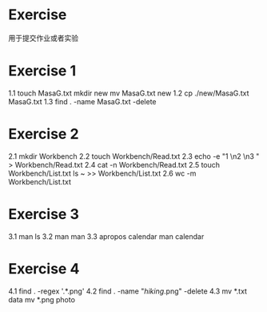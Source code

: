 # Exercise
用于提交作业或者实验
# Exercise 1
1.1
touch MasaG.txt
mkdir new
mv MasaG.txt new
1.2
cp ./new/MasaG.txt MasaG.txt
1.3
find . -name MasaG.txt -delete
# Exercise 2
2.1
mkdir Workbench
2.2
touch Workbench/Read.txt
2.3
echo -e "1 \n2 \n3 " > Workbench/Read.txt
2.4
cat -n Workbench/Read.txt
2.5
touch Workbench/List.txt
ls ~ >> Workbench/List.txt
2.6
wc -m Workbench/List.txt
# Exercise 3
3.1
man ls
3.2
man man
3.3
apropos calendar
man calendar
# Exercise 4
4.1
find . -regex '.*\.png'
4.2
find . -name "*hiking*.png" -delete
4.3
mv *.txt data
mv *.png photo
